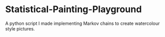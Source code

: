 # Statistical-Painting-Playground
A python script I made implementing Markov chains to create watercolour style pictures.
